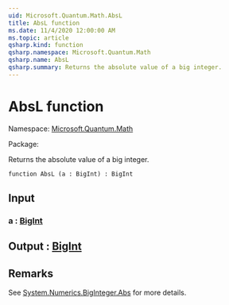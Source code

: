 ```yaml
---
uid: Microsoft.Quantum.Math.AbsL
title: AbsL function
ms.date: 11/4/2020 12:00:00 AM
ms.topic: article
qsharp.kind: function
qsharp.namespace: Microsoft.Quantum.Math
qsharp.name: AbsL
qsharp.summary: Returns the absolute value of a big integer.
---
```


# AbsL function

Namespace: [Microsoft.Quantum.Math](xref:Microsoft.Quantum.Math)

Package: [](https://nuget.org/packages/)


Returns the absolute value of a big integer.

```qsharp
function AbsL (a : BigInt) : BigInt
```


## Input

### a : [BigInt](xref:microsoft.quantum.lang-ref.bigint)





## Output : [BigInt](xref:microsoft.quantum.lang-ref.bigint)



## Remarks

See [System.Numerics.BigInteger.Abs](https://docs.microsoft.com/dotnet/api/system.numerics.biginteger.abs) for more details.